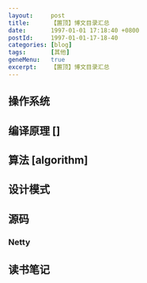 ```yaml
---
layout:     post
title:      【置顶】博文目录汇总
date:       1997-01-01 17:18:40 +0800
postId:     1997-01-01-17-18-40
categories: [blog]
tags:       [其他]
geneMenu:   true
excerpt:    【置顶】博文目录汇总
---
```


## 操作系统

## 编译原理 []

## 算法 [algorithm]

## 设计模式

## 源码

### Netty

## 读书笔记

